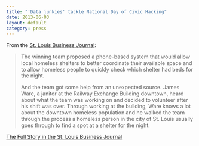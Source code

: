 ```yaml
---
title: "'Data junkies' tackle National Day of Civic Hacking"
date: 2013-06-03
layout: default
category: press
---
```

From the [St. Louis Business Journal](http://www.bizjournals.com/stlouis/):

> The winning team proposed a phone-based system that would allow local
> homeless shelters to better coordinate their available space and to allow
> homeless people to quickly check which shelter had beds for the night.
>
> And the team got some help from an unexpected source. James Ware, a janitor
> at the Railway Exchange Building downtown, heard about what the team was
> working on and decided to volunteer after his shift was over. Through working
> at the building, Ware knows a lot about the downtown homeless population and
> he walked the team through the process a homeless person in the city of St.
> Louis usually goes through to find a spot at a shelter for the night.

[The Full Story in the St. Louis Business Journal](http://www.bizjournals.com/stlouis/blog/BizNext/2013/06/data-junkies-tackle-national-day-of.html?page=all)
